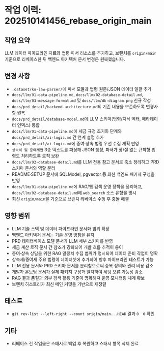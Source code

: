 # 작업 이력: 202510141456_rebase_origin_main

## 작업 요약
LLM 데이터 파이프라인 자료와 법령 파서 리소스를 추가하고, 브랜치를 `origin/main` 기준으로 리베이스한 뒤 백엔드 아키텍처 문서 변경은 원복했습니다.

## 변경 사항
- `.dataset/ko-law-parser/`에 파서 모듈과 법령 원문/JSON 데이터 일괄 추가
- `docs/llm/01-data-pipeline.md`, `docs/llm/02-database-detail.md`, `docs/llm/03-message-format.md` 및 `docs/llm/db-diagram.png` 신규 작성
- `docs/prd_detail/backend-architecture.md`의 기존 내용을 보존하도록 변경사항 원복
- `docs/prd_detail/database-model.md`에 LLM 스키마(법령/지식 벡터, 메타데이터 인덱스) 통합
- `docs/llm/01-data-pipeline.md`에 세금 규정 초기화 단계와 `docs/prd_detail/ai-logic.md` 간 연계 설명 추가
- `docs/prd_detail/ai-logic.md`에 증여·상속 법령 우선 수집 계획 반영
- `상속세 및 증여세법` 3종 텍스트를 파싱해 JSON 생성, 파서가 장/절 없는 규칙형 법령도 처리하도록 로직 보완
- `docs/llm/02-database-detail.md`를 LLM 전용 참고 문서로 축소 정리하고 PRD 스키마 문서와 역할 분리
- README·SETUP 문서에 SQLModel, pgvector 등 최신 백엔드 패키지 구성을 반영
- `docs/llm/01-data-pipeline.md`에 RAG/웹 검색 운영 정책을 정리하고, `docs/llm/02-database-detail.md`에 `web_search` 소스 유형을 명시
- 최신 `origin/main`을 기준으로 브랜치 리베이스 수행 후 충돌 해결

## 영향 범위
- LLM 기술 스택 및 데이터 파이프라인 문서화 범위 확장
- 백엔드 아키텍처 문서는 기존 운영 방침을 유지
- PRD 데이터베이스 모델 문서가 LLM 세부 스키마를 반영
- 세금 계산 로직 문서 간 참조가 강화되어 개발 흐름 추적이 용이
- 증여·상속 상담을 위한 RAG 말뭉치 수집 범위가 명시되어 데이터 준비 작업이 명확
- 상속세/증여세 주요 법령이 데이터셋에 추가되어 향후 파이프라인 테스트가 가능
- LLM 전용 문서와 PRD 스키마 문서를 분리함으로써 중복 정의와 관리 비용 감소
- 개발자 온보딩 문서가 실제 패키지 구성과 일치하여 세팅 오류 가능성 감소
- RAG 결과 품질과 외부 검색 활용 기준이 명확해져 운영·모니터링 체계 확보
- 브랜치 히스토리가 최신 메인 커밋을 기반으로 재정렬

## 테스트
- `git rev-list --left-right --count origin/main...HEAD` 결과 `0	0` 확인

## 기타
- 리베이스 전 작업물은 스태시로 백업 후 복원하고 스태시 항목 삭제 완료
